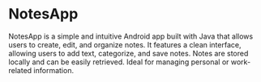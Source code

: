 # NotesApp
NotesApp is a simple and intuitive Android app built with Java that allows users to create, edit, and organize notes. It features a clean interface, allowing users to add text, categorize, and save notes. Notes are stored locally and can be easily retrieved. Ideal for managing personal or work-related information.
